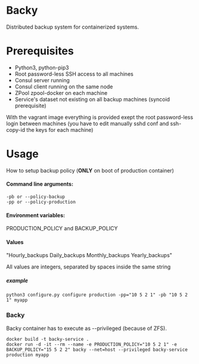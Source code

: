 # Backy
Distributed backup system for containerized systems.

# Prerequisites

- Python3, python-pip3
- Root password-less SSH access to all machines
- Consul server running
- Consul client running on the same node
- ZPool zpool-docker on each machine
- Service's dataset not existing on all backup machines (syncoid prerequisite)

With the vagrant image everything is provided exept the root password-less login
between machines (you have to edit manually sshd conf and ssh-copy-id the keys for each machine)

# Usage 
How to setup backup policy (**ONLY** on boot of production container)

#### Command line arguments: 
    -pb or --policy-backup 
    -pp or --policy-production 

#### Environment variables: 
PRODUCTION_POLICY and BACKUP_POLICY

#### Values
"Hourly_backups   Daily_backups   Monthly_backups   Yearly_backups"

All values are integers, separated by spaces inside the same string

##### example 
`python3 configure.py configure production -pp="10 5 2 1" -pb "10 5 2 1" myapp`



### Backy

Backy container has to execute as --privileged (because of ZFS).

```
docker build -t backy-service .
docker run -d -it --rm --name -e PRODUCTION_POLICY="10 5 2 1" -e BACKUP_POLICY="15 5 2 2" backy --net=host --privileged backy-service production myapp
```
